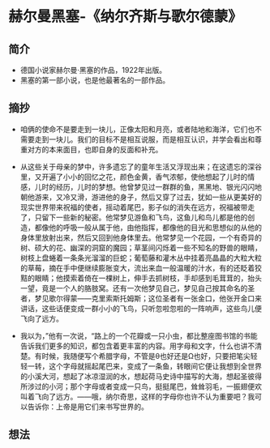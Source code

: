 # 赫尔曼黑塞-《纳尔齐斯与歌尔德蒙》

## 简介

* 德国小说家赫尔曼·黑塞的作品，1922年出版。
* 黑塞的第一部小说，也是他最著名的一部作品。

## 摘抄

* 咱俩的使命不是要走到一块儿，正像太阳和月亮，或者陆地和海洋，它们也不需要走到一块儿。我们的目标不是相互说服，而是相互认识，并学会看出和尊重对方的本来面目，也即自身的反面和补充。


* 从这些关于母亲的梦中，许多遗忘了的童年生活又浮现出来；在这遗忘的深谷里，又开遍了小小的回忆之花，颜色金黄，香气浓郁，使他想起了儿时的情感，儿时的经历，儿时的梦想。他曾梦见过一群群的鱼，黑黑地、银光闪闪地朝他游来，又冷又滑，游进他的身子，然后又穿了过去，犹如一些从更美好的现实世界带来祝福的使者，摇动着尾巴，影子似的消失在远方，祝福被带走了，只留下一些新的秘密。他常梦见游鱼和飞鸟，这鱼儿和鸟儿都是他的创造，都像他的呼吸一般从属于他，由他指挥，都像他的目光和思想似的从他的身体里放射出来，然后又回到他身体里去。他常梦见一个花园，一个有奇异的树、硕大的花、幽深的洞窟的魔园；草茎间闪烁着一些不知名的野兽的眼睛，树枝上盘蜷着一条条光溜溜的巨蛇；葡萄藤和灌木丛中挂着亮晶晶的大粒大粒的草莓，摘在手中便继续膨胀变大，流出来血一般温暖的汁水，有的还眨着狡黠的眼睛；他摸索着倚在一棵树上，伸手去抓树枝，手却感到毛茸茸的，抬头一望，竟是一个人的胳肢窝。还有一次他梦见自己，梦见自己按其命名的圣者，梦见歌尔得蒙——克里索斯托姆斯；这位圣者有一张金口，他张开金口来讲话，这些话便变成一群小小的飞鸟，只听忽啦忽啦的一阵响声，这些鸟儿便飞向了远方。


* 我以为，”他有一次说，“路上的一个花瓣或一只小虫，都比整座图书馆的书能告诉我们更多的知识，都包含着更丰富的内容。用字母和文字，什么也讲不清楚。有时候，我随便写个希腊字母，不管是θ也好还是Ω也好，只要把笔尖轻轻一转，这个字母就摇起尾巴来，变成了一条鱼，转眼间它便让我想到全世界的小溪大河，想起了冰凉湿润的水，想起荷马史诗中描写的大海，想起圣彼得所涉过的小河；那个字母或者变成一只鸟，挺挺尾巴，耸耸羽毛，一振翅便欢叫着飞向了远方。——哦，纳尔奇思，这样的字母你也许不认为重要吧？我可以告诉你：上帝是用它们来书写世界的。


## 想法